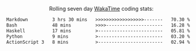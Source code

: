 <p align="center">Rolling seven day <a href='https://wakatime.com/'> WakaTime</a> coding stats:</p>
<!--START_SECTION:waka-->

```txt
Markdown         3 hrs 30 mins   >>>>>>>>>>>>>>>>>>-------   70.30 %
Bash             48 mins         >>>>---------------------   16.28 %
Haskell          17 mins         >------------------------   05.81 %
Python           9 mins          >------------------------   03.20 %
ActionScript 3   8 mins          >------------------------   02.94 %
```

<!--END_SECTION:waka-->
